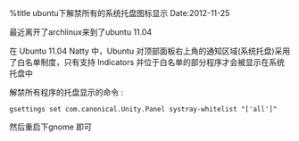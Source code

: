 %title ubuntu下解禁所有的系统托盘图标显示
Date:2012-11-25

最近离开了archlinux来到了ubuntu 11.04

在 Ubuntu 11.04 Natty 中，Ubuntu 对顶部面板右上角的通知区域(系统托盘)采用了白名单制度，只有支持 Indicators 并位于白名单的部分程序才会被显示在系统托盘中

解禁所有程序的托盘显示的命令 :

```
gsettings set com.canonical.Unity.Panel systray-whitelist "['all']"
```

然后重启下gnome 即可
